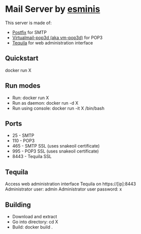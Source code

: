 Mail Server by [esminis](http://esminis.com)
============================================

This server is made of:
* [Postfix](http://www.postfix.org/) for SMTP
* [Virtualmail-pop3d (aka vm-pop3d)](http://www.reedmedia.net/software/virtualmail-pop3d/) for POP3
* [Tequila](http://www.loomsday.co.nz/development?id=tequila) for web administration interface

Quickstart
----------

docker run X

Run modes
---------
* Run: docker run X
* Run as daemon: docker run -d X
* Run using console: docker run -it X /bin/bash

Ports
-----

* 25 - SMTP
* 110 - POP3
* 465 - SMTP SSL (uses snakeoil certificate)
* 995 - POP3 SSL (uses snakeoil certificate)
* 8443 - Tequila SSL

Tequila
-------

Access web administration interface Tequila on https://[ip]:8443
Administrator user: admin
Administrator user password: x

Building
--------

* Download and extract
* Go into directory: cd X
* Build: docker build .